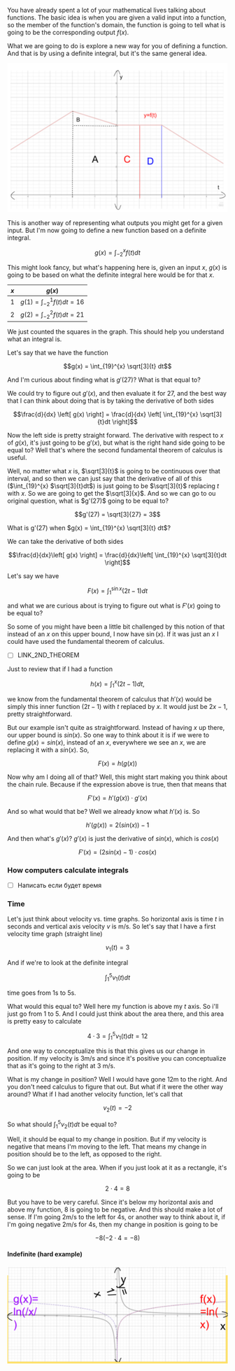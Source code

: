 You have already spent a lot of your mathematical lives talking about functions. The basic idea is when you are given a valid input into a function, so the member of the function's domain, the function is going to tell what is going to be the corresponding output $f(x)$.

What we are going to do is explore a new way for you of defining a function. And that is by using a definite integral, but it's the same general idea.

![](img/0.png)

This is another way of representing what outputs you might get for a given input. But I'm now going to define a new function based on a definite integral.

$$g(x) = \int_{-2}^{x} f(t)dt$$

This might look fancy, but what's happening here is, given an input $x$, $g(x)$ is going to be based on what the definite integral here would be for that $x$.

| $x$ | $g(x)$                             |
| --- | ---------------------------------- |
| $1$ | $g(1) = \int_{-2}^{1} f(t)dt = 16$ |
| $2$ | $g(2) = \int_{-2}^{2} f(t)dt = 21$ |

We just counted the squares in the graph. This should help you understand what an integral is.

Let's say that we have the function

$$g(x) = \int_{19}^{x} \sqrt[3]{t} dt$$

And I'm curious about finding what is $g'(27)$? What is that equal to?

We could try to figure out $g'(x)$, and then evaluate it for 27, and the best way that I can think about doing that is by taking the derivative of both sides

$$\frac{d}{dx} \left[ g(x) \right] = \frac{d}{dx} \left[ \int_{19}^{x} \sqrt[3]{t}dt \right]$$

Now the left side is pretty straight forward. The derivative with respect to $x$ of $g(x)$, it's just going to be $g'(x)$, but what is the right hand side going to be equal to? Well that's where the second fundamental theorem of calculus is useful.

Well, no matter what $x$ is, $\sqrt[3]{t}$ is going to be continuous over that interval, and so then we can just say that the derivative of all of this ($\int_{19}^{x} $\sqrt[3]{t}dt$) is just going to be $\sqrt[3]{t}$ replacing $t$ with $x$. So we are going to get the $\sqrt[3]{x}$. And so we can go to ou original question, what is $g'(27)\$ going to be equal to?

$$g'(27) = \sqrt[3]{27} = 3$$

What is g'(27) when $g(x) = \int_{19}^{x} \sqrt[3]{t} dt$?

We can take the derivative of both sides

$$\frac{d}{dx}\left[ g(x) \right] = \frac{d}{dx}\left[ \int_{19}^{x} \sqrt[3]{t}dt \right]$$

Let's say we have

$$F(x) = \int_{1}^{\sin x} (2t - 1)dt$$

and what we are curious about is trying to figure out what is $F'(x)$ going to be equal to?

So some of you might have been a little bit challenged by this notion of that instead of an $x$ on this upper bound, I now have $\sin(x)$. If it was just an $x$ I could have used the fundamental theorem of calculus.

- [ ] LINK_2ND_THEOREM

Just to review that if I had a function

$$h(x) = \int_{1}^{x} (2t - 1)dt,$$

we know from the fundamental theorem of calculus that $h'(x)$ would be simply this inner function $(2t-1)$ with $t$ replaced by $x$. It would just be $2x-1$, pretty straightforward.

But our example isn't quite as straightforward. Instead of having $x$ up there, our upper bound is $sin(x)$. So one way to think about it is if we were to define $g(x) = sin(x)$, instead of an $x$, everywhere we see an $x$, we are replacing it with a $sin(x)$. So,

$$F(x) = h(g(x))$$

Now why am I doing all of that? Well, this might start making you think about the chain rule. Because if the expression above is true, then that means that

$$F'(x) = h'(g(x)) \cdot g'(x)$$

And so what would that be? Well we already know what $h'(x)$ is. So

$$h'(g(x)) = 2(sin(x))-1$$

And then what's $g'(x)$? $g'(x)$ is just the derivative of $sin(x)$, which is $cos(x)$

$$F'(x) = (2sin(x)-1) \cdot cos(x)$$

### How computers calculate integrals

- [ ] Написать если будет время

### Time

Let's just think about velocity vs. time graphs. So horizontal axis is time $t$ in seconds and vertical axis velocity $v$ is m/s. So let's say that I have a first velocity time graph (straight line)

$$v_{1}(t) = 3$$

And if we're to look at the definite integral

$$\int_{1}^{5} v_{1}(t)dt$$

time goes from 1s to 5s.

What would this equal to? Well here my function is above my $t$ axis. So i'll just go from 1 to 5. And I could just think about the area there, and this area is pretty easy to calculate

$$4 \cdot 3 = \int_{1}^{5} v_{1}(t) dt = 12$$

And one way to conceptualize this is that this gives us our change in position. If my velocity is 3m/s and since it's positive you can conceptualize that as it's going to the right at 3 m/s.

What is my change in position? Well I would have gone 12m to the right. And you don't need calculus to figure that out. But what if it were the other way around? What if I had another velocity function, let's call that

$$v_{2}(t) = - 2$$

So what should $\int_{1}^{5} v_{2}(t)dt$ be equal to?

Well, it should be equal to my change in position. But if my velocity is negative that means I'm moving to the left. That means my change in position should be to the left, as opposed to the right.

So we can just look at the area. When if you just look at it as a rectangle, it's going to be

$$2 \cdot 4 = 8$$

But you have to be very careful. Since it's below my horizontal axis and above my function, 8 is going to be negative. And this should make a lot of sense. If I'm going 2m/s to the left for 4s, or another way to think about it, if I'm going negative 2m/s for 4s, then my change in position is going to be

$$-8 (-2 \cdot 4 = -8)$$

#### Indefinite (hard example)

![](img/hard-example.png)
